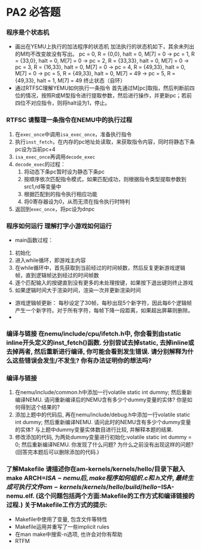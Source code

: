 # PA2 必答题
### 程序是个状态机
- 画出在YEMU上执行的加法程序的状态机
加法执行的状态机如下，其余未列出的M均不改变故没有写出。
pc = 0, R = {0,0}, halt = 0, M[7] = 0 ->
pc = 1, R = {33,0}, halt = 0, M[7] = 0 ->
pc = 2, R = {33,33}, halt = 0, M[7] = 0 ->
pc = 3, R = {16,33}, halt = 0, M[7] = 0 ->
pc = 4, R = {49,33}, halt = 0, M[7] = 0 ->
pc = 5, R = {49,33}, halt = 0, M[7] = 49 ->
pc = 5, R = {49,33}, halt = 1, M[7] = 49 终止状态（自环）
- 通过RTFSC理解YEMU如何执行一条指令
首先通过M[pc]取指，然后判断前四位的情况，按照R或M型指令进行提取参数，然后进行操作，并更新pc；若前四位不对应指令，则将halt设为1，停止。
### RTFSC 请整理一条指令在NEMU中的执行过程
1. 在`exec_once`中调用`isa_exec_once`，准备执行指令
2. 执行`inst_fetch`，在内存的pc地址处读取，来获取指令内容，同时将静态下条pc设为当前pc+4
3. `isa_exec_once`再调用`decode_exec`
4. `decode_exec`的过程：
   1. 将动态下条pc暂时设为静态下条pc
   2. 按顺序依次匹配指令模式，如果匹配成功，则根据指令类型提取参数到src1,rd等变量中
   3. 根据匹配到的指令执行相应功能
   4. 将0寄存器设为0，从而无须在指令执行时特判
5. 返回到`exec_once`，将pc设为dnpc
### 程序如何运行 理解打字小游戏如何运行
- main函数过程：
1. 初始化
2. 进入while循环，即游戏主内容
3. 在while循环中，首先获取到当前经过的时间帧数，然后反复更新游戏逻辑帧，直到逻辑帧达到经过的时间帧数
4. 逐个匹配输入的按键直到没有更多的未处理按键，如果按下退出键则终止游戏
5. 如果逻辑时间大于渲染时间，渲染一次并更新渲染时间
- 游戏逻辑帧更新：
每秒设定了30帧，每秒出现5个新字符，因此每6个逻辑帧产生一个新字符。对于所有字符，每帧下降一段距离，如果超出屏幕则删除。
- 

### 编译与链接 在nemu/include/cpu/ifetch.h中, 你会看到由static inline开头定义的inst_fetch()函数. 分别尝试去掉static, 去掉inline或去掉两者, 然后重新进行编译, 你可能会看到发生错误. 请分别解释为什么这些错误会发生/不发生? 你有办法证明你的想法吗?
### 编译与链接
1. 在nemu/include/common.h中添加一行volatile static int dummy; 然后重新编译NEMU. 请问重新编译后的NEMU含有多少个dummy变量的实体? 你是如何得到这个结果的?
2. 添加上题中的代码后, 再在nemu/include/debug.h中添加一行volatile static int dummy; 然后重新编译NEMU. 请问此时的NEMU含有多少个dummy变量的实体? 与上题中dummy变量实体数目进行比较, 并解释本题的结果.
3. 修改添加的代码, 为两处dummy变量进行初始化:volatile static int dummy = 0; 然后重新编译NEMU. 你发现了什么问题? 为什么之前没有出现这样的问题? (回答完本题后可以删除添加的代码.)
### 了解Makefile 请描述你在am-kernels/kernels/hello/目录下敲入make ARCH=$ISA-nemu 后, make程序如何组织.c和.h文件, 最终生成可执行文件am-kernels/kernels/hello/build/hello-$ISA-nemu.elf. (这个问题包括两个方面:Makefile的工作方式和编译链接的过程.) 关于Makefile工作方式的提示:
- Makefile中使用了变量, 包含文件等特性
- Makefile运用并重写了一些implicit rules
- 在man make中搜索-n选项, 也许会对你有帮助
- RTFM